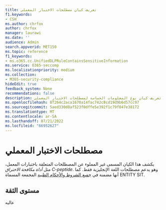 ```yaml
---
title: تعريف كيان مصطلحات الاختبار المعملي
f1.keywords:
- CSH
ms.author: chrfox
author: chrfox
manager: laurawi
ms.date: ''
audience: Admin
search.appverid: MET150
ms.topic: reference
f1_keywords:
- ms.o365.cc.UnifiedDLPRuleContainsSensitiveInformation
ms.service: O365-seccomp
ms.localizationpriority: medium
ms.collection:
- M365-security-compliance
hideEdit: true
feedback_system: None
recommendations: false
description: تعريف كيان نوع المعلومات الحساسة لمصطلحات الاختبار المعملي.
ms.openlocfilehash: 8f264c2aca1670a14fac742c8cd19d9b6d57cc97
ms.sourcegitcommit: 5aed330d8af523f0dffe5e392f1c79f047e38172
ms.translationtype: MT
ms.contentlocale: ar-SA
ms.lasthandoff: 07/21/2022
ms.locfileid: "66952627"
---
```

# <a name="lab-test-terms"></a>مصطلحات الاختبار المعملي

يكشف هذا الكيان المسمى غير المملوء عن المصطلحات المتعلقة باختبارات المعمل، مثل *أداة مكافحة الاختراق C-peptide*. وهو يدعم مصطلحات اللغة الإنجليزية فقط. كما أنها مضمنة في [جميع الشروط والأحكام الطبية](sit-defn-all-medical-terms-conditions.md) المجمعة المسماة ENTITY SIT.

## <a name="confidence-level"></a>مستوى الثقة

عاليه
